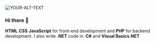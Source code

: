 <picture>
 <source media="(prefers-color-scheme: dark)" srcset="![Gold Luxury Initial Circle Logo](https://github.com/RBeNturi/RBeNturi/assets/107855953/41db7c11-c22c-487e-87d7-40c8c7ea3c62)
">
 <source media="(prefers-color-scheme: light)" srcset="![Gold Luxury Initial Circle Logo (1)](https://github.com/RBeNturi/RBeNturi/assets/107855953/8a2f9c31-6a93-484d-930f-cbce286248ed)
">
 <img alt="YOUR-ALT-TEXT" src="![Gold Luxury Initial Circle Logo](https://github.com/RBeNturi/RBeNturi/assets/107855953/fc8add28-1ad0-49a2-b88b-f9d92103f2b5)
">
</picture>

### Hi there 👋

**HTML**
**CSS**
**JavaScript** for front-end development
and
**PHP** for backend development.
I also write **.NET** code in:
**C#**
and
**Visual Basics.NET**

<!--
**RBeNturi/RBeNturi** is a ✨ _special_ ✨ repository because its `README.md` (this file) appears on your GitHub profile.

Here are some ideas to get you started:

- 🔭 I’m currently working on ...
- 🌱 I’m currently learning ...
- 👯 I’m looking to collaborate on ...
- 🤔 I’m looking for help with ...
- 💬 Ask me about ...
- 📫 How to reach me: ...
- 😄 Pronouns: ...
- ⚡ Fun fact: ...
-->

